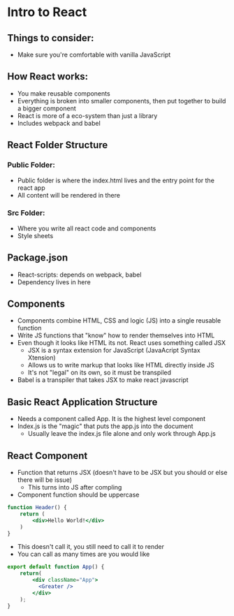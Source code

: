 # Intro to React

## Things to consider:
* Make sure you're comfortable with vanilla JavaScript

## How React works:
* You make reusable components
* Everything is broken into smaller components, then put together to build a bigger component
* React is more of a eco-system than just a library
* Includes webpack and babel 

## React Folder Structure
### Public Folder:
* Public folder is where the index.html lives and the entry point for the react app
* All content will be rendered in there
### Src Folder:
* Where you write all react code and components
* Style sheets

## Package.json
* React-scripts: depends on webpack, babel
* Dependency lives in here 

## Components
* Components combine HTML, CSS and logic (JS) into a single reusable function
* Write JS functions that "know" how to render themselves into HTML
* Even though it looks like HTML its not. React uses something called JSX
  * JSX is a syntax extension for JavaScript (JavaAcript Syntax Xtension)
  * Allows us to write markup that looks like HTML directly inside JS
  * It's not "legal" on its own, so it must be transpiled
* Babel is a transpiler that takes JSX to make react javascript

## Basic React Application Structure
* Needs a component called App. It is the highest level component
* Index.js is the "magic" that puts the app.js into the document
  * Usually leave the index.js file alone and only work through App.js

## React Component
* Function that returns JSX (doesn't have to be JSX but you should or else there will be issue)
  * This turns into JS after compling
* Component function should be uppercase
```jsx
function Header() {
    return (
        <div>Hello World!</div>
    )
}
```
* This doesn't call it, you still need to call it to render
* You can call as many times are you would like
```jsx
export default function App() {
    return(
        <div className="App">
          <Greater />
        </div>
    );
}
```